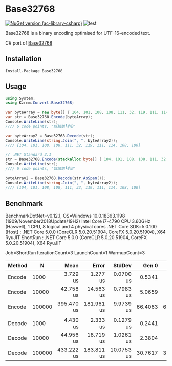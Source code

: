 # Base32768

[![NuGet version (ac-library-csharp)](https://img.shields.io/nuget/v/Base32768.svg?style=flat-square)](https://www.nuget.org/packages/ac-library-csharp/)
![test](https://github.com/naminodarie/Base32768/workflows/test/badge.svg?branch=master)

Base32768 is a binary encoding optimised for UTF-16-encoded text.

C# port of [Base32768](https://github.com/qntm/base32768)

## Installation

```
Install-Package Base32768
```

## Usage

```C#
using System;
using Kzrnm.Convert.Base32768;

var byteArray = new byte[] { 104, 101, 108, 108, 111, 32, 119, 111, 114, 108, 100 };
var str = Base32768.Encode(byteArray);
Console.WriteLine(str);
//// 6 code points, "媒腻㐤┖ꈳ埳"

var byteArray2 = Base32768.Decode(str);
Console.WriteLine(string.Join(", ", byteArray2));
//// [104, 101, 108, 108, 111, 32, 119, 111, 114, 108, 100]

// .NET Standard 2.1
str = Base32768.Encode(stackalloc byte[] { 104, 101, 108, 108, 111, 32, 119, 111, 114, 108, 100 });
Console.WriteLine(str);
//// 6 code points, "媒腻㐤┖ꈳ埳"

byteArray2 = Base32768.Decode(str.AsSpan());
Console.WriteLine(string.Join(", ", byteArray2));
//// [104, 101, 108, 108, 111, 32, 119, 111, 114, 108, 100]
```

## Benchmark

BenchmarkDotNet=v0.12.1, OS=Windows 10.0.18363.1198 (1909/November2018Update/19H2)
Intel Core i7-4790 CPU 3.60GHz (Haswell), 1 CPU, 8 logical and 4 physical cores
.NET Core SDK=5.0.100
  [Host]   : .NET Core 5.0.0 (CoreCLR 5.0.20.51904, CoreFX 5.0.20.51904), X64 RyuJIT
  ShortRun : .NET Core 5.0.0 (CoreCLR 5.0.20.51904, CoreFX 5.0.20.51904), X64 RyuJIT

Job=ShortRun  IterationCount=3  LaunchCount=1
WarmupCount=3

| Method |      N |       Mean |      Error |     StdDev |   Gen 0 |   Gen 1 |   Gen 2 | Allocated |
|------- |------- |-----------:|-----------:|-----------:|--------:|--------:|--------:|----------:|
| Encode |   1000 |   3.729 us |   1.277 us |  0.0700 us |  0.5341 |       - |       - |   2.19 KB |
| Encode |  10000 |  42.758 us |  14.563 us |  0.7983 us |  5.0659 |       - |       - |  20.94 KB |
| Encode | 100000 | 395.470 us | 181.961 us |  9.9739 us | 66.4063 | 66.4063 | 66.4063 | 208.44 KB |
|        |        |            |            |            |         |         |         |           |
| Decode |   1000 |   4.430 us |   2.333 us |  0.1279 us |  0.2441 |       - |       - |      1 KB |
| Decode |  10000 |  44.956 us |  18.719 us |  1.0261 us |  2.3804 |       - |       - |   9.79 KB |
| Decode | 100000 | 433.222 us | 183.811 us | 10.0753 us | 30.7617 | 30.7617 | 30.7617 |  97.68 KB |